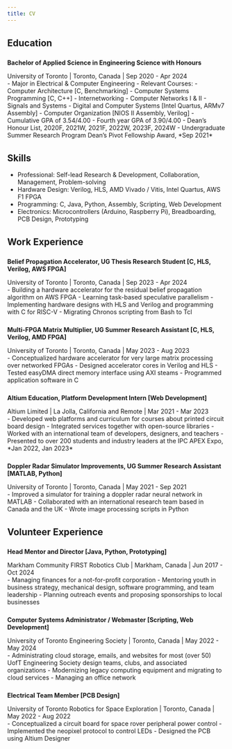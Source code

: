 ```yaml
---
title: CV
---
```


## Education

#### Bachelor of Applied Science in Engineering Science with Honours
<p class="lead">University of Toronto | Toronto, Canada | Sep 2020 - Apr 2024</p>
- Major in Electrical & Computer Engineering
- Relevant Courses: 
  - Computer Architecture [C, Benchmarking]
  - Computer Systems Programming  [C, C++]
  - Internetworking
  - Computer Networks I & II
  - Signals and Systems
  - Digital and Computer Systems [Intel Quartus, ARMv7 Assembly]
  - Computer Organization [NIOS II Assembly, Verilog]
- Cumulative GPA of 3.54/4.00
- Fourth year GPA of 3.90/4.00
- Dean’s Honour List, 2020F, 2021W, 2021F, 2022W, 2023F, 2024W
- Undergraduate Summer Research Program Dean’s Pivot Fellowship Award, *Sep 2021*

## Skills

- Professional: Self-lead Research & Development, Collaboration, Management, Problem-solving
- Hardware Design: Verilog, HLS, AMD Vivado / Vitis, Intel Quartus, AWS F1 FPGA 
- Programming: C, Java, Python, Assembly, Scripting, Web Development
- Electronics: Microcontrollers (Arduino, Raspberry Pi), Breadboarding, PCB Design, Prototyping

## Work Experience

#### Belief Propagation Accelerator, UG Thesis Research Student [C, HLS, Verilog, AWS FPGA]
<p class="lead">University of Toronto | Toronto, Canada | Sep 2023 - Apr 2024</p>
- Building a hardware accelerator for the residual belief propagation algorithm on AWS FPGA
- Learning task-based speculative parallelism
- Implementing hardware designs with HLS and Verilog and programming with C for RISC-V
- Migrating Chronos scripting from Bash to Tcl

#### Multi-FPGA Matrix Multiplier, UG Summer Research Assistant  [C, HLS, Verilog, AMD FPGA]
<p class="lead">University of Toronto | Toronto, Canada | May 2023 - Aug 2023</p>
- Conceptualized hardware accelerator for very large matrix processing over networked FPGAs
- Designed accelerator cores in Verilog and HLS
- Tested easyDMA direct memory interface using AXI steams
- Programmed application software in C

#### Altium Education, Platform Development Intern [Web Development]
<p class="lead">Altium Limited | La Jolla, California and Remote | Mar 2021 - Mar 2023</p>
- Developed web platforms and curriculum for courses about printed circuit board design
- Integrated services together with open-source libraries
- Worked with an international team of developers, designers, and teachers
- Presented to over 200 students and industry leaders at the IPC APEX Expo, *Jan 2022, Jan 2023*

#### Doppler Radar Simulator Improvements, UG Summer Research Assistant  [MATLAB, Python]
<p class="lead">University of Toronto | Toronto, Canada | May 2021 - Sep 2021</p>
- Improved a simulator for training a doppler radar neural network in MATLAB
- Collaborated with an international research team based in Canada and the UK
- Wrote image processing scripts in Python

## Volunteer Experience

#### Head Mentor and Director [Java, Python, Prototyping]
<p class="lead">Markham Community FIRST Robotics Club | Markham, Canada | Jun 2017 - Oct 2024</p>
- Managing finances for a not-for-profit corporation
- Mentoring youth in business strategy, mechanical design, software programming, and team leadership
- Planning outreach events and proposing sponsorships to local businesses

#### Computer Systems Administrator / Webmaster [Scripting, Web Development]
<p class="lead">University of Toronto Engineering Society | Toronto, Canada | May 2022 - May 2024</p>
- Administrating cloud storage, emails, and websites for most (over 50) UofT Engineering Society design teams, clubs, and associated organizations
- Modernizing legacy computing equipment and migrating to cloud services
- Managing an office network

#### Electrical Team Member [PCB Design]
<p class="lead">University of Toronto Robotics for Space Exploration | Toronto, Canada | May 2022 - Aug 2022</p>
- Conceptualized a circuit board for space rover peripheral power control
- Implemented the neopixel protocol to control LEDs
- Designed the PCB using Altium Designer

<style>
h4, .lead{
	margin-bottom: 0rem !important;
}
h4{
	margin-top: 1.5rem !important;
}
h2 {
	margin-top: 2rem !important;
}
</style>